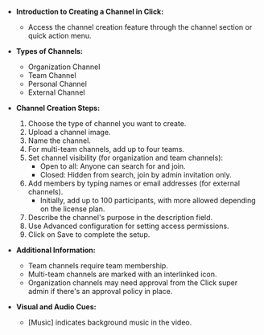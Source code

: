 - **Introduction to Creating a Channel in Click:**
  - Access the channel creation feature through the channel section or quick action menu.

- **Types of Channels:**
  - Organization Channel
  - Team Channel
  - Personal Channel
  - External Channel

- **Channel Creation Steps:**
  1. Choose the type of channel you want to create.
  2. Upload a channel image.
  3. Name the channel.
  4. For multi-team channels, add up to four teams.
  5. Set channel visibility (for organization and team channels):
     - Open to all: Anyone can search for and join.
     - Closed: Hidden from search, join by admin invitation only.
  6. Add members by typing names or email addresses (for external channels).
     - Initially, add up to 100 participants, with more allowed depending on the license plan.
  7. Describe the channel's purpose in the description field.
  8. Use Advanced configuration for setting access permissions.
  9. Click on Save to complete the setup.

- **Additional Information:**
  - Team channels require team membership.
  - Multi-team channels are marked with an interlinked icon.
  - Organization channels may need approval from the Click super admin if there's an approval policy in place.

- **Visual and Audio Cues:**
  - [Music] indicates background music in the video.